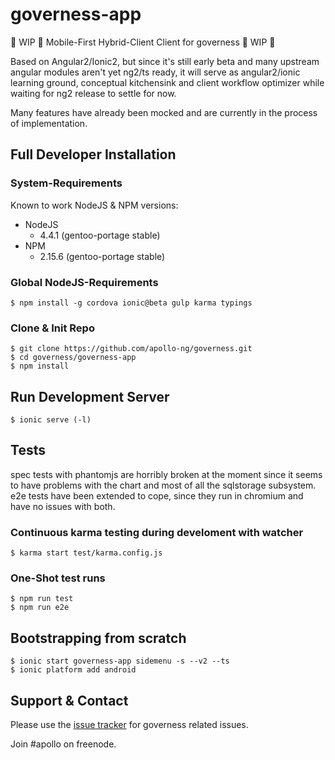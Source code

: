 governess-app
==========

:construction: WIP :construction: Mobile-First Hybrid-Client Client for governess :construction: WIP :construction:

Based on Angular2/Ionic2, but since it's still early beta and many
upstream angular modules aren't yet ng2/ts ready, it will serve
as angular2/ionic learning ground, conceptual kitchensink and client
workflow optimizer while waiting for ng2 release to settle for now.

Many features have already been mocked and are currently in the
process of implementation.

## Full Developer Installation

### System-Requirements

Known to work NodeJS & NPM versions:

  * NodeJS
    * 4.4.1 (gentoo-portage stable)
  * NPM
    * 2.15.6 (gentoo-portage stable)

### Global NodeJS-Requirements

    $ npm install -g cordova ionic@beta gulp karma typings

### Clone & Init Repo

    $ git clone https://github.com/apollo-ng/governess.git
    $ cd governess/governess-app
    $ npm install

## Run Development Server

    $ ionic serve (-l)

## Tests

spec tests with phantomjs are horribly broken at the moment
since it seems to have problems with the chart and most of all
the sqlstorage subsystem. e2e tests have been extended to cope,
since they run in chromium and have no issues with both.

### Continuous karma testing during develoment with watcher

    $ karma start test/karma.config.js

### One-Shot test runs

    $ npm run test
    $ npm run e2e

## Bootstrapping from scratch

    $ ionic start governess-app sidemenu -s --v2 --ts
    $ ionic platform add android

## Support & Contact

Please use the [issue tracker](https://github.com/apollo-ng/governess/issues)
for governess related issues.

Join #apollo on freenode.

